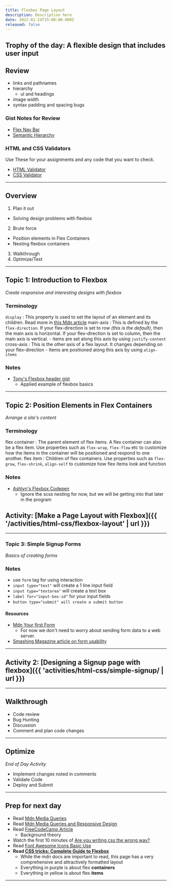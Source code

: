 ```yaml
---
title: Flexbox Page Layout
description: Description here
date: 2022-01-24T15:00:00.000Z
released: false
---
```


## Trophy of the day: A flexible design that includes user input

## Review

- links and pathnames
- hierarchy
  - ul and headings
- image width
- syntax padding and spacing bugs

### Gist Notes for Review

- [Flex Nav Bar](https://gist.github.com/lilyx13/f9bd12f1b00627601fbc3a32f4a6bf7b)
- [Semantic Hierarchy](https://gist.github.com/lilyx13/be85b495d534d3482fd7e9b1680e282b)

### HTML and CSS Validators

Use These for your assignments and any code that you want to check.

- [HTML Validator](https://validator.w3.org/)
- [CSS Validator](https://jigsaw.w3.org/css-validator/)

---

## Overview

1. Plan it out

- Solving design problems with flexbox

2. Brute force

- Position elements in Flex Containers
- Nesting flexbox containers

3. Walkthrough
4. Optimize/Test

---

## Topic 1: Introduction to Flexbox

_Create responsive and interesting designs with flexbox_

### Terminology

`display`
: This property is used to set the layout of an element and its children. Read more in [this Mdn article](https://developer.mozilla.org/en-US/docs/Web/CSS/display)
main-axis
: This is defined by the `flex-direction`. If your flex-direction is set to row _(this is the default)_, then the main axis is horizontal. If your flex-direction is set to column, then the main axis is vertical. - items are set along this axis by using `justify-content`
cross-axis
: This is the other axis of a flex layout. It changes depending on your flex-direction - Items are positioned along this axis by using `align-items`

### Notes

- [Tony's Flexbox header gist](https://gist.github.com/acidtone/1ff8aabed305f862c10f1ff6b8908a04)
  - Applied example of flexbox basics

---

## Topic 2: Position Elements in Flex Containers

_Arrange a site's content_

### Terminology

flex container
: The parent element of flex items. A flex container can also be a flex item. Use properties such as `flex-wrap`, `flex-flow` etc to customize how the items in the container will be positioned and respond to one another.
flex item
: Children of flex containers. Use properties such as `flex-grow`, `flex-shrink`, `align-self` to customize how flex items look and function

### Notes

- [Ashlyn's Flexbox Codepen](https://codepen.io/ashlyn-knox/pen/qBmzyrG)
  - Ignore the scss nesting for now, but we will be getting into that later in the program

## Activity: [Make a Page Layout with Flexbox]({{ '/activities/html-css/flexbox-layout' | url }})

---

### Topic 3: Simple Signup Forms

_Basics of creating forms_

### Notes

- use `form` tag for using interaction
- `input type="text"` will create a 1 line input field
- `input type="textarea"` will create a text box
- `label for="input-box-id"` for your input fields
- `button type="submit" will create a submit button`

#### Resources

- [Mdn Your first Form](https://developer.mozilla.org/en-US/docs/Learn/Forms/Your_first_form)
  - For now we don't need to worry about sending form data to a web server.
- [Smashing Magazine article on form usability](https://www.smashingmagazine.com/2011/11/extensive-guide-web-form-usability/)

---

## Activity 2: [Designing a Signup page with flexbox]({{ 'activities/html-css/simple-signup/ | url }})

---

## Walkthrough

- Code review
- Bug Hunting
- Discussion
- Comment and plan code changes

---

## Optimize

_End of Day Activity_

- Implement changes noted in comments
- Validate Code
- Deploy and Submit

---

## Prep for next day

- Read [Mdn Media Queries](https://developer.mozilla.org/en-US/docs/Web/CSS/Media_Queries/Using_media_queries)
- Read [Mdn Media Queries and Responsive Design](https://developer.mozilla.org/en-US/docs/Learn/CSS/CSS_layout/rwd_skills)
- Read [FreeCodeCamp Article](https://www.freecodecamp.org/news/the-100-correct-way-to-do-css-breakpoints-88d6a5ba1862/)
  - Background theory
- Watch the first 10 minutes of [Are you writing css the wrong way?](https://youtu.be/0ohtVzCSHqs)
- Read [Font Awesome Icons Basic Use](https://fontawesome.com/v5.15/how-to-use/on-the-web/referencing-icons/basic-use)
- **Read [CSS tricks: Complete Guide to Flexbox](https://css-tricks.com/snippets/css/a-guide-to-flexbox/)**
  - While the mdn docs are important to read, this page has a very comprehensive and attractively formatted layout
  - Everything in purple is about flex **containers**
  - Everything in yellow is about flex **items**

---
